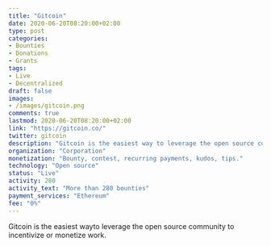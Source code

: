 ```yaml
---
title: "Gitcoin"
date: 2020-06-20T08:20:00+02:00
type: post
categories:
- Bounties
- Donations
- Grants
tags:
- Live
- Decentralized
draft: false
images:
- /images/gitcoin.png
comments: true
lastmod: 2020-06-20T08:20:00+02:00
link: "https://gitcoin.co/"
twitter: gitcoin
description: "Gitcoin is the easiest way to leverage the open source community to incentivize or monetize work."
organization: "Corporation"
monetization: "Bounty, contest, recurring payments, kudos, tips."
technology: "Open source"
status: "Live"
activity: 280
activity_text: "More than 280 bounties"
payment_services: "Ethereum"
fee: "0%"
---
```


Gitcoin is the easiest wayto leverage the open source community to incentivize or monetize work.<!--more-->

